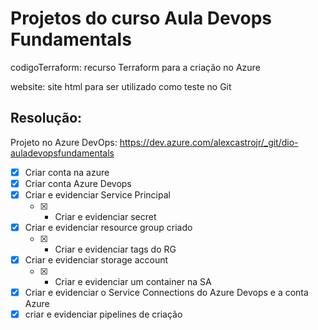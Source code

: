 # Projetos do curso Aula Devops Fundamentals

codigoTerraform: recurso Terraform para a criação no Azure

website: site html para ser utilizado como teste no Git


## Resolução:

Projeto no Azure DevOps: https://dev.azure.com/alexcastrojr/_git/dio-auladevopsfundamentals

- [x] Criar conta na azure
- [x] Criar conta Azure Devops
- [x] Criar e evidenciar  Service Principal
    - [x]  - Criar e evidenciar secret
- [x] Criar e evidenciar resource group criado
    - [x]  - Criar e evidenciar tags do RG
- [x] Criar e evidenciar storage account
    - [x]  - Criar e evidenciar um container na SA
- [x] Criar e evidenciar o Service Connections do Azure Devops e a conta Azure
- [x] criar e evidenciar pipelines de criação
